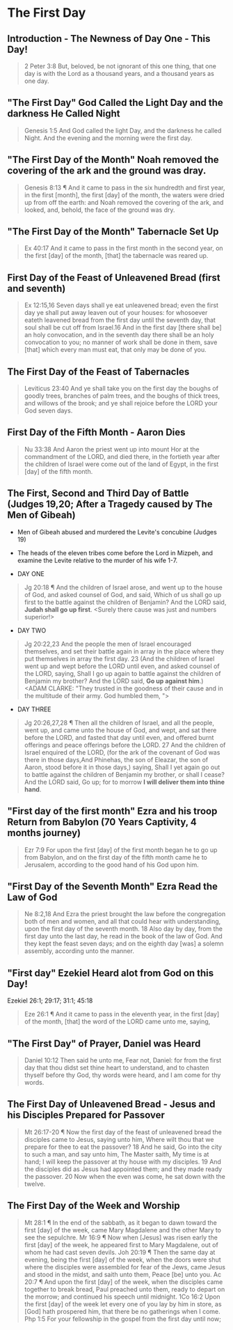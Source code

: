 # The First Day

## Introduction - The Newness of Day One - This Day!
>  2 Peter 3:8 But, beloved, be not ignorant of this one thing, that one day is with the Lord as a thousand years, and a thousand years as one day.

## "The First Day" God Called the Light Day and the darkness He Called Night

> Genesis 1:5 And God called the light Day, and the darkness he called Night. And the evening and the morning were the first day.


## "The First Day of the Month"  Noah removed the covering of the ark and the ground was dray.

> Genesis 8:13 ¶ And it came to pass in the six hundredth and first year, in the first [month], the first [day] of the month, the waters were dried up from off the earth: and Noah removed the covering of the ark, and looked, and, behold, the face of the ground was dry.

## "The First Day of the Month" Tabernacle Set Up

> Ex 40:17 And it came to pass in the first month in the second year, on the first [day] of the month, [that] the tabernacle was reared up.

## First Day of the Feast of Unleavened Bread (first and seventh)

> Ex 12:15,16 Seven days shall ye eat unleavened bread; even the first day ye shall put away leaven out of your houses: for whosoever eateth leavened bread from the first day until the seventh day, that soul shall be cut off from Israel.16 And in the first day [there shall be] an holy convocation, and in the seventh day there shall be an holy convocation to you; no manner of work shall be done in them, save [that] which every man must eat, that only may be done of you. 

## The First Day of the Feast of Tabernacles

> Leviticus 23:40 And ye shall take you on the first day the boughs of goodly trees, branches of palm trees, and the boughs of thick trees, and willows of the brook; and ye shall rejoice before the LORD your God seven days. 

## First Day of the Fifth Month - Aaron Dies
> Nu 33:38 And Aaron the priest went up into mount Hor at the commandment of the LORD, and died there, in the fortieth year after the children of Israel were come out of the land of Egypt, in the first [day] of the fifth month.

## The First, Second and Third Day of Battle (Judges 19,20; After a Tragedy caused by The Men of Gibeah)

- Men of Gibeah abused and murdered the Levite's concubine (Judges 19)
- The heads of the eleven tribes come before the Lord in Mizpeh, and examine the Levite relative to the murder of his wife 1-7. 

- DAY ONE
> Jg 20:18 ¶ And the children of Israel arose, and went up to the house of God, and asked counsel of God, and said, Which of us shall go up first to the battle against the children of Benjamin? And the LORD said, **Judah shall go up first**. <Surely there cause was just and numbers superior!>
<!-- -->
- DAY TWO
> Jg 20:22,23 And the people the men of Israel encouraged themselves, and set their battle again in array in the place where they put themselves in array the first day. 23 (And the children of Israel went up and wept before the LORD until even, and asked counsel of the LORD, saying, Shall I go up again to battle against the children of Benjamin my brother? And the LORD said, **Go up against him**.) <ADAM CLARKE: "They trusted in the goodness of their cause and in the multitude of their army. God humbled them, ">
<!-- -->
- DAY THREE
> Jg 20:26,27,28 ¶ Then all the children of Israel, and all the people, went up, and came unto the house of God, and wept, and sat there before the LORD, and fasted that day until even, and offered burnt offerings and peace offerings before the LORD. 27 And the children of Israel enquired of the LORD, (for the ark of the covenant of God was there in those days,And Phinehas, the son of Eleazar, the son of Aaron, stood before it in those days,) saying, Shall I yet again go out to battle against the children of Benjamin my brother, or shall I cease? And the LORD said, Go up; for to morrow **I will deliver them into thine hand**.

## "First day of the first month" Ezra and his troop Return from Babylon (70 Years Captivity, 4 months journey)

> Ezr 7:9 For upon the first [day] of the first month began he to go up from Babylon, and on the first day of the fifth month came he to Jerusalem, according to the good hand of his God upon him. 


## "First Day of the Seventh Month" Ezra Read the Law of God

> Ne 8:2,18 And Ezra the priest brought the law before the congregation both of men and women, and all that could hear with understanding, upon the first day of the seventh month. 18 Also day by day, from the first day unto the last day, he read in the book of the law of God. And they kept the feast seven days; and on the eighth day [was] a solemn assembly, according unto the manner.

## "First day" Ezekiel Heard alot from God on this Day!

Ezekiel 26:1; 29:17; 31:1; 45:18

> Eze 26:1 ¶ And it came to pass in the eleventh year, in the first [day] of the month, [that] the word of the LORD came unto me, saying, 

## "The First Day" of Prayer, Daniel was Heard

> Daniel 10:12 Then said he unto me, Fear not, Daniel: for from the first day that thou didst set thine heart to understand, and to chasten thyself before thy God, thy words were heard, and I am come for thy words.

## The First Day of Unleavened Bread - Jesus and his Disciples Prepared for Passover

> Mt 26:17-20 ¶ Now the first day of the feast of unleavened bread the disciples came to Jesus, saying unto him, Where wilt thou that we prepare for thee to eat the passover?
 18 And he said, Go into the city to such a man, and say unto him, The Master saith, My time is at hand; I will keep the passover at thy house with my disciples.  19 And the disciples did as Jesus had appointed them; and they made ready the passover. 20 Now when the even was come, he sat down with the twelve.

## The First Day of the Week and Worship

> Mt 28:1 ¶ In the end of the sabbath, as it began to dawn toward the first [day] of the week, came Mary Magdalene and the other Mary to see the sepulchre.
> Mr 16:9 ¶ Now when [Jesus] was risen early the first [day] of the week, he appeared first to Mary Magdalene, out of whom he had cast seven devils.
> Joh 20:19 ¶ Then the same day at evening, being the first [day] of the week, when the doors were shut where the disciples were assembled for fear of the Jews, came Jesus and stood in the midst, and saith unto them, Peace [be] unto you.
> Ac 20:7 ¶ And upon the first [day] of the week, when the disciples came together to break bread, Paul preached unto them, ready to depart on the morrow; and continued his speech until midnight.
> 1Co 16:2 Upon the first [day] of the week let every one of you lay by him in store, as [God] hath prospered him, that there be no gatherings when I come.
 Php 1:5 For your fellowship in the gospel from the first day until now;


